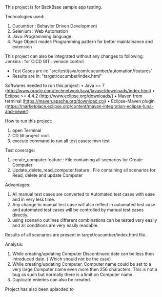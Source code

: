 This project is for BackBase sample app testing.

Technologies used:
1. Cucumber : Behavior Driven Development
2. Selenium : Web Automation
3. Java: Programming language
4. Page Object model: Programming pattern for better maintainance and extension

This project can also be integrated without any changes to following:
Jenkins : for CICD
GIT : version control

- Test Cases are in: "src/test/java/com/cucumber/automation/features"
- Results are in: "target/cucumber/index.html"

Softwares needed to run this project:
•	Java >= 7 (http://www.oracle.com/technetwork/java/javase/downloads/index.html)
•	Eclipse >= 4.4.2 (http://www.eclipse.org/downloads/)
•	Maven from terminal (https://maven.apache.org/download.cgi)
•	Eclipse-Maven plugin (https://marketplace.eclipse.org/content/maven-integration-eclipse-luna-and-newer)

How to run this project:
1. open Terminal
2. CD till project root.
3. execute command to run all test cases:
mvn test 

Test coverage:
1. cerate_computer.feature : File containing all scenarios for Create Computer
2. Update_delete_read_computer.feature : File containing all scenarios for Read, delete and update Computer

Advantages:
1. All manual test cases are converted to Automated test cases with ease and in very less time.
2. Any change to manual test case will also reflect in automated test case and automated test cases will be controlled by manual test cases directly.
2. using scenario outlines different combinations can be tested very easily and all conditions are very easily readable.

Results of all scenarios are present in target/cucumber/index.html file.

Analysis:
1. While creating/updating Computer Discontinued date can be less then Introduced date. ( Which should  not be the case)
2. While creating/updating Computer, Computer name could be set to a very large Computer name even more then 256 characters.
	This is not a bug as such but normally there is a limit on Computer name.
3. Duplicate enteries can also be created.

Project has also been uplaoded to 